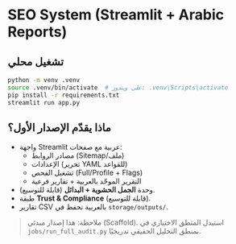 
# SEO System (Streamlit + Arabic Reports)

## تشغيل محلي
```bash
python -m venv .venv
source .venv/bin/activate  # على ويندوز: .venv\Scripts\activate
pip install -r requirements.txt
streamlit run app.py
```

## ماذا يقدّم الإصدار الأول؟
- واجهة Streamlit عربية مع صفحات:
  - مصادر الروابط (Sitemap/ملف)
  - الإعدادات (تحرير YAML للقواعد)
  - تشغيل الفحص (Full/Profile + Flags)
  - التقرير الموحّد بالعربية + تقارير فرعية
- وحدة **الجمل الحشوية + البدائل** (قابلة للتوسيع).
- طبقة **Trust & Compliance** (قابلة للتوسيع).
- تقارير CSV بالعربية تحفظ في `storage/outputs/`.

> ملاحظة: هذا إصدار مبدئي (Scaffold). استبدل المنطق الاختباري في `jobs/run_full_audit.py` بمنطق التحليل الحقيقي تدريجيًا.

